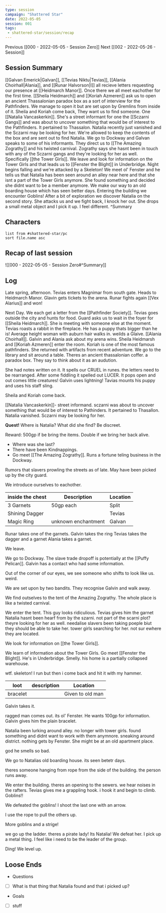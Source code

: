 ```yaml
---
type: session
campaign: "Shattered Star"
date: 2022-05-05
session: 001
tags:
 - shattered-star/session/recap
---
```

Previous [[000 - 2022-05-05 - Session Zero]]
Next [[002 - 2022-05-26 - Session]]
## Session Summary
[[Galvan Emerick|Galvan]], [[Tevias Niktu|Tevias]], [[Alania Choirhall|Alania]], and [[Runar Halvorson|I]] all recieve letters requesting our presence at [[Heidmarch Manor]]. Once there we all meet eachother for the first time. [[Sheila Heidmarch]] and [[Koriah Azmeren]] ask us to open an ancient Thassalonian paradox box as a sort of interview for the Pathfinders. We manage to open it but are set upon by Gremlins from inside of it. 
Sheila and Koriah come back, They want us to find someone. One [[Natalia Vancaskerkin]]. She's a street informant for one the [[Sczarni Gangs]] and was about to uncover something that would be of interest to the Pathfinders. It pertained to Thassalon. Natalia recently just vanished and the Sczarni may be looking for her. We're allowed to keep the contents of the box and are sent out to find Natalia.
We go to Dockway and Galvan speaks to some of his informants. They direct us to [[The Amazing Zograthy]] and his twisted carnival. Zograthy says she hasnt been in touch with any of the Sczarni gangs and they're looking for her as well. Specifically [[the Tower Girls]]. We leave and look for information on the Tower Girls and that leads us to [[Fenster the Blight]] in Underbridge. Night begins falling and we're attacked by a Skeleton! 
We meet ol' Fenster and he tells us that Natalia has been seen around an alley near here and that she isnt a part of the Tower Girls anymore. She found something and decided she didnt want to be a member anymore.
We make our way to an old boarding house which has seen better days. Entering the building we encounter Goblins! After a bit of exploration we discover Natalia on the second story. She attacks us and we fight back, I knock her out. She drops a small metal object and I pick it up. I feel different.
^Summary

## Characters
```dataview
list from #shattered-star/pc 
sort file.name asc
```
## Recap of last session
![[000 - 2022-05-05 - Session Zero#^Summary]]

## Log
Late spring, afternoon.
Tevias enters Magnimar from south gate. Heads to Heidmarch Manor.
Glavin gets tickets to the arena.
Runar fights again [[Vex Alarius]] and won!

Next Day.
We each get a letter from the [[Pathfinder Society]].
Tevias goes outside the city and hunts for food.
Guard asks us to wait in the foyer for [[Sheila Heidmarch]]. She is meeting with someone else at the moment.
Tevias roasts a rabbit in the fireplace. He has a puppy thats bigger than he is!
Average height woman with auburn hair walks in. weilds a Glaive. [[Alania Choirhall]]. Galvin and Alania ask about my arena wins.
Sheila Heidmarsh and [[Koriah Azmeren]] enter the room. Koriah is one of the most famous pathfinders. She returned with artifacts from recent adventure.
We go to the library and sit around a table. Theres an ancient thassalonian coffer. a paradox box. They say to think about it as an audution.

She had notes written on it. It spells our CRUEL in runes. the letters need to be rearranged. After some fiddling it spelled out LUCER. It pops open and out comes little creatures! Galvin uses lightning! Tavias mounts his puppy and uses his staff sling.

Sheila and Koriah come back.

[[Natalia Vancaskerkin]]- street informand. sczarni was about to uncover something that would be of interest to Pathinders. It pertained to Thasallon. Natalia vanished. Sczarni may be looking for her.

**Quest!**
Where is Natalia?
What did she find?
Be discreet.

Reward:  500gp if be bring the items. Double if we bring her back alive.

- Where was she last?
- There have been Kindnappings.
- Go meet [[The Amazing Zograthy]]. Runs a fortune teling business in the Dockway.

Rumors that slavers prowling the streets as of late. May have been picked up by the city guard.

We introduce ourselves to eachother.

| inside the chest | Description         | Location |
| ---------------- | ------------------- | -------- |
| 3 Garnets        | 50gp each           | Split    |
| Shining Dagger   |                     | Tevias   |
| Magic Ring       | unknown enchantment | Galvan   |

Runar takes one of the garnets.
Galvin takes the ring
Tevias takes the dagger and a garnet
Alania takes a garnet.

We leave.

We go to Dockway. The slave trade dropoff is potentially at the [[Puffy Pelican]]. Galvin has a contact who had some information.

Out of the corner of our eyes, we see someone who shifts to look like us.
weird.

We are set upon by two bandits. They recognise Galvin and walk away.

We find outselves to the tent of the Amazing Zograthy. The whole place is like a twisted carnival.

We enter the tent.  This guy looks ridiculious. Tevias gives him the garnet
Natalia hasnt been hearf from by the szarni. not part of the scarni plot? theyre looking for her as well. needalise slavers been taking poeple biut they should be able to take her. tower girls searching for her. not sur ewhere they are located.

We look for information on [[the Tower Girls]].

We learn of information about the Tower Girls. 
Go meet [[Fenster the Blight]]. He's in Underbridge. Smelly.
his home is a partially collapsed warehouse. 

wtf. skeleton! I run but then i come back and hit it with my hammer.

| loot     | description | Location         |
| -------- | ----------- | ---------------- |
| bracelet |             | Given to old man |

Galvin takes it.

ragged man comes out. its ol' Fenster.  He wants 100gp for information. Galvin gives him the plain bracelet.

Natalia been lurking around alley. no longer with tower girls. found something and didnt want to work with them anymnore. sneaking around district. nothing gets by Fenster. She might be at an old apartment place.

god he smells so bad.

We go to Natalias old boarding house. its seen betetr days.

theres someone hanging from rope from the side of the building. the person runs away.

We enter the building. theres an opening to the sewers. we hear noises in the rafters. Tevias gives me a grappling hook. i hook it and begin to climb. Goblins!!

We defeated the goblins! I shoot the last one with an arrow.

I use the rope to pull the others up. 

More goblins and a strige!

we go up the ladder. theres a pirate lady!
Its Natalia! 
We defeat her.
I pick up a metal thing. I feel like i need to be the leader of the group.

Ding! We level up.

## Loose Ends
* Questions
- [ ] What is that thing that Natalia found and that i picked up?

* Goals
- [ ] stuff
